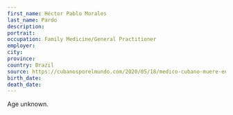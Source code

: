 ```yaml
---
first_name: Héctor Pablo Morales
last_name: Pardo
description: 
portrait: 
occupation: Family Medicine/General Practitioner
employer: 
city: 
province: 
country: Brazil
source: https://cubanosporelmundo.com/2020/05/18/medico-cubano-muere-en-brasil-coronavirus/
birth_date: 
death_date: 
---
```


Age unknown.